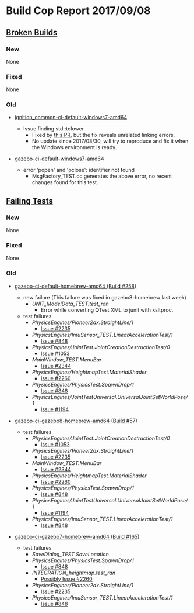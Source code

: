 # Build Cop Report 2017/09/08 #

## [Broken Builds](https://build.osrfoundation.org/view/main/view/BuildCopFail/) ##

### New ###

None

### Fixed ###

None

### Old ###

* [ignition_common-ci-default-windows7-amd64](https://build.osrfoundation.org/view/main/view/BuildCopFail/job/ignition_common-ci-default-windows7-amd64/184/)
    * Issue finding std::tolower
        * Fixed by [this PR](https://bitbucket.org/ignitionrobotics/ign-common/pull-requests/64/fixing-windows-tolower-error/diff), but the fix reveals unrelated linking errors,
        * No update since 2017/08/30, will try to reproduce and fix it when the Windows environment is ready.

* [gazebo-ci-default-windows7-amd64](https://build.osrfoundation.org/view/main/view/BuildCopFail/job/gazebo-ci-default-windows7-amd64/lastFailedBuild/)
    * error 'popen' and 'pclose': identifier not found
        * MsgFactory_TEST.cc generates the above error, no recent changes found for this test.



## [Failing Tests](https://build.osrfoundation.org/view/main/view/BuildCopTests/) ##

### New ###

None

### Fixed ###

None

### Old ###

* [gazebo-ci-default-homebrew-amd64 (Build #258)](https://build.osrfoundation.org/view/main/view/BuildCopTests/job/gazebo-ci-default-homebrew-amd64/)
    * new failure (This failure was fixed in gazebo8-homebrew last week)
        * *UNIT_ModelData_TEST.test_ran*
            * Error while converting QTest XML to junit with xsltproc.
    * test failures
        * *PhysicsEngines/Pioneer2dx.StraightLine/1*
            * [Issue #2235](https://bitbucket.org/osrf/gazebo/issues/2235)
        * *PhysicsEngines/ImuSensor_TEST.LinearAccelerationTest/1*
            * [Issue #848](https://bitbucket.org/osrf/gazebo/issues/848)
        * *PhysicsEngines/JointTest.JointCreationDestructionTest/0*
            * [Issue #1053](https://bitbucket.org/osrf/gazebo/issues/1053)
        * *MainWindow_TEST.MenuBar*
            * [Issue #2344](https://bitbucket.org/osrf/gazebo/issues/2344)
        * *PhysicsEngines/HeightmapTest.MaterialShader*
            * [Issue #2260](https://bitbucket.org/osrf/gazebo/issues/2260)
        * *PhysicsEngines/PhysicsTest.SpawnDrop/1*
            * [Issue #848](https://bitbucket.org/osrf/gazebo/issues/848)
        * *PhysicsEngines/JointTestUniversal.UniversalJointSetWorldPose/1*
            * [Issue #1194](https://bitbucket.org/osrf/gazebo/issues/1194)

* [gazebo-ci-gazebo8-homebrew-amd64 (Build #57)](https://build.osrfoundation.org/view/main/view/BuildCopTests/job/gazebo-ci-gazebo8-homebrew-amd64)
    * test failures
        * *PhysicsEngines/JointTest.JointCreationDestructionTest/0*
            * [Issue #1053](https://bitbucket.org/osrf/gazebo/issues/1053)
        * *PhysicsEngines/Pioneer2dx.StraightLine/1*
            * [Issue #2235](https://bitbucket.org/osrf/gazebo/issues/2235)
        * *MainWindow_TEST.MenuBar*
            * [Issue #2344](https://bitbucket.org/osrf/gazebo/issues/2344)
        * *PhysicsEngines/HeightmapTest.MaterialShader*
            * [Issue #2260](https://bitbucket.org/osrf/gazebo/issues/2260)
        * *PhysicsEngines/PhysicsTest.SpawnDrop/1*
            * [Issue #848](https://bitbucket.org/osrf/gazebo/issues/848)
        * *PhysicsEngines/JointTestUniversal.UniversalJointSetWorldPose/1*
            * [Issue #1194](https://bitbucket.org/osrf/gazebo/issues/1194)
        * *PhysicsEngines/ImuSensor_TEST.LinearAccelerationTest/1*
            * [Issue #848](https://bitbucket.org/osrf/gazebo/issues/848)

* [gazebo-ci-gazebo7-homebrew-amd64 (Build #165)](https://build.osrfoundation.org/view/main/view/BuildCopTests/job/gazebo-ci-gazebo7-homebrew-amd64/)
    * test failures
        * *SaveDialog_TEST.SaveLocation*
        * *PhysicsEngines/PhysicsTest.SpawnDrop/1*
            * [Issue #848](https://bitbucket.org/osrf/gazebo/issues/848)
        * *INTEGRATION_heightmap.test_ran*
            * [Possibly Issue #2260](https://bitbucket.org/osrf/gazebo/issues/2260)
        * *PhysicsEngines/Pioneer2dx.StraightLine/1*
            * [Issue #2235](https://bitbucket.org/osrf/gazebo/issues/2235)
        * *PhysicsEngines/ImuSensor_TEST.LinearAccelerationTest/1*
            * [Issue #848](https://bitbucket.org/osrf/gazebo/issues/848)